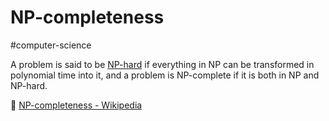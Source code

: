 # NP-completeness

#computer-science

A problem is said to be [NP-hard](https://en.wikipedia.org/wiki/NP-hard) if everything in NP can be transformed in polynomial time into it, and a problem is NP-complete if it is both in NP and NP-hard.

📖 [NP-completeness - Wikipedia](https://en.wikipedia.org/wiki/NP-completeness)
